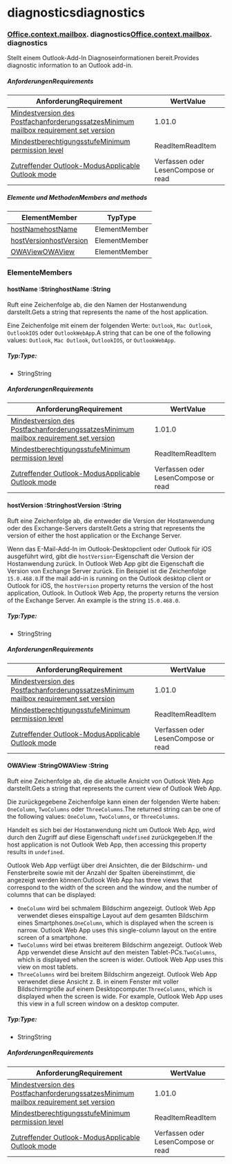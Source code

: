 
# <a name="diagnostics"></a><span data-ttu-id="09915-101">diagnostics</span><span class="sxs-lookup"><span data-stu-id="09915-101">diagnostics</span></span>

### <span data-ttu-id="09915-p101">[Office](Office.md)[.context](Office.context.md)[.mailbox](Office.context.mailbox.md). diagnostics</span><span class="sxs-lookup"><span data-stu-id="09915-p101">[Office](Office.md)[.context](Office.context.md)[.mailbox](Office.context.mailbox.md). diagnostics</span></span>

<span data-ttu-id="09915-104">Stellt einem Outlook-Add-In Diagnoseinformationen bereit.</span><span class="sxs-lookup"><span data-stu-id="09915-104">Provides diagnostic information to an Outlook add-in.</span></span>

##### <a name="requirements"></a><span data-ttu-id="09915-105">Anforderungen</span><span class="sxs-lookup"><span data-stu-id="09915-105">Requirements</span></span>

|<span data-ttu-id="09915-106">Anforderung</span><span class="sxs-lookup"><span data-stu-id="09915-106">Requirement</span></span>| <span data-ttu-id="09915-107">Wert</span><span class="sxs-lookup"><span data-stu-id="09915-107">Value</span></span>|
|---|---|
|[<span data-ttu-id="09915-108">Mindestversion des Postfachanforderungssatzes</span><span class="sxs-lookup"><span data-stu-id="09915-108">Minimum mailbox requirement set version</span></span>](/javascript/office/requirement-sets/outlook-api-requirement-sets)| <span data-ttu-id="09915-109">1.0</span><span class="sxs-lookup"><span data-stu-id="09915-109">1.0</span></span>|
|[<span data-ttu-id="09915-110">Mindestberechtigungsstufe</span><span class="sxs-lookup"><span data-stu-id="09915-110">Minimum permission level</span></span>](https://docs.microsoft.com/outlook/add-ins/understanding-outlook-add-in-permissions)| <span data-ttu-id="09915-111">ReadItem</span><span class="sxs-lookup"><span data-stu-id="09915-111">ReadItem</span></span>|
|[<span data-ttu-id="09915-112">Zutreffender Outlook-Modus</span><span class="sxs-lookup"><span data-stu-id="09915-112">Applicable Outlook mode</span></span>](https://docs.microsoft.com/outlook/add-ins/#extension-points)| <span data-ttu-id="09915-113">Verfassen oder Lesen</span><span class="sxs-lookup"><span data-stu-id="09915-113">Compose or read</span></span>|

##### <a name="members-and-methods"></a><span data-ttu-id="09915-114">Elemente und Methoden</span><span class="sxs-lookup"><span data-stu-id="09915-114">Members and methods</span></span>

| <span data-ttu-id="09915-115">Element</span><span class="sxs-lookup"><span data-stu-id="09915-115">Member</span></span> | <span data-ttu-id="09915-116">Typ</span><span class="sxs-lookup"><span data-stu-id="09915-116">Type</span></span> |
|--------|------|
| [<span data-ttu-id="09915-117">hostName</span><span class="sxs-lookup"><span data-stu-id="09915-117">hostName</span></span>](#hostname-string) | <span data-ttu-id="09915-118">Element</span><span class="sxs-lookup"><span data-stu-id="09915-118">Member</span></span> |
| [<span data-ttu-id="09915-119">hostVersion</span><span class="sxs-lookup"><span data-stu-id="09915-119">hostVersion</span></span>](#hostversion-string) | <span data-ttu-id="09915-120">Element</span><span class="sxs-lookup"><span data-stu-id="09915-120">Member</span></span> |
| [<span data-ttu-id="09915-121">OWAView</span><span class="sxs-lookup"><span data-stu-id="09915-121">OWAView</span></span>](#owaview-string) | <span data-ttu-id="09915-122">Element</span><span class="sxs-lookup"><span data-stu-id="09915-122">Member</span></span> |

### <a name="members"></a><span data-ttu-id="09915-123">Elemente</span><span class="sxs-lookup"><span data-stu-id="09915-123">Members</span></span>

####  <a name="hostname-string"></a><span data-ttu-id="09915-124">hostName :String</span><span class="sxs-lookup"><span data-stu-id="09915-124">hostName :String</span></span>

<span data-ttu-id="09915-125">Ruft eine Zeichenfolge ab, die den Namen der Hostanwendung darstellt.</span><span class="sxs-lookup"><span data-stu-id="09915-125">Gets a string that represents the name of the host application.</span></span>

<span data-ttu-id="09915-126">Eine Zeichenfolge mit einem der folgenden Werte: `Outlook`, `Mac Outlook`, `OutlookIOS` oder `OutlookWebApp`.</span><span class="sxs-lookup"><span data-stu-id="09915-126">A string that can be one of the following values: `Outlook`, `Mac Outlook`, `OutlookIOS`, or `OutlookWebApp`.</span></span>

##### <a name="type"></a><span data-ttu-id="09915-127">Typ:</span><span class="sxs-lookup"><span data-stu-id="09915-127">Type:</span></span>

*   <span data-ttu-id="09915-128">String</span><span class="sxs-lookup"><span data-stu-id="09915-128">String</span></span>

##### <a name="requirements"></a><span data-ttu-id="09915-129">Anforderungen</span><span class="sxs-lookup"><span data-stu-id="09915-129">Requirements</span></span>

|<span data-ttu-id="09915-130">Anforderung</span><span class="sxs-lookup"><span data-stu-id="09915-130">Requirement</span></span>| <span data-ttu-id="09915-131">Wert</span><span class="sxs-lookup"><span data-stu-id="09915-131">Value</span></span>|
|---|---|
|[<span data-ttu-id="09915-132">Mindestversion des Postfachanforderungssatzes</span><span class="sxs-lookup"><span data-stu-id="09915-132">Minimum mailbox requirement set version</span></span>](/javascript/office/requirement-sets/outlook-api-requirement-sets)| <span data-ttu-id="09915-133">1.0</span><span class="sxs-lookup"><span data-stu-id="09915-133">1.0</span></span>|
|[<span data-ttu-id="09915-134">Mindestberechtigungsstufe</span><span class="sxs-lookup"><span data-stu-id="09915-134">Minimum permission level</span></span>](https://docs.microsoft.com/outlook/add-ins/understanding-outlook-add-in-permissions)| <span data-ttu-id="09915-135">ReadItem</span><span class="sxs-lookup"><span data-stu-id="09915-135">ReadItem</span></span>|
|[<span data-ttu-id="09915-136">Zutreffender Outlook-Modus</span><span class="sxs-lookup"><span data-stu-id="09915-136">Applicable Outlook mode</span></span>](https://docs.microsoft.com/outlook/add-ins/#extension-points)| <span data-ttu-id="09915-137">Verfassen oder Lesen</span><span class="sxs-lookup"><span data-stu-id="09915-137">Compose or read</span></span>|

####  <a name="hostversion-string"></a><span data-ttu-id="09915-138">hostVersion :String</span><span class="sxs-lookup"><span data-stu-id="09915-138">hostVersion :String</span></span>

<span data-ttu-id="09915-139">Ruft eine Zeichenfolge ab, die entweder die Version der Hostanwendung oder des Exchange-Servers darstellt.</span><span class="sxs-lookup"><span data-stu-id="09915-139">Gets a string that represents the version of either the host application or the Exchange Server.</span></span>

<span data-ttu-id="09915-p102">Wenn das E-Mail-Add-In im Outlook-Desktopclient oder Outlook für iOS ausgeführt wird, gibt die `hostVersion`-Eigenschaft die Version der Hostanwendung zurück. In Outlook Web App gibt die Eigenschaft die Version von Exchange Server zurück. Ein Beispiel ist die Zeichenfolge `15.0.468.0`.</span><span class="sxs-lookup"><span data-stu-id="09915-p102">If the mail add-in is running on the Outlook desktop client or Outlook for iOS, the `hostVersion` property returns the version of the host application, Outlook. In Outlook Web App, the property returns the version of the Exchange Server. An example is the string `15.0.468.0`.</span></span>

##### <a name="type"></a><span data-ttu-id="09915-143">Typ:</span><span class="sxs-lookup"><span data-stu-id="09915-143">Type:</span></span>

*   <span data-ttu-id="09915-144">String</span><span class="sxs-lookup"><span data-stu-id="09915-144">String</span></span>

##### <a name="requirements"></a><span data-ttu-id="09915-145">Anforderungen</span><span class="sxs-lookup"><span data-stu-id="09915-145">Requirements</span></span>

|<span data-ttu-id="09915-146">Anforderung</span><span class="sxs-lookup"><span data-stu-id="09915-146">Requirement</span></span>| <span data-ttu-id="09915-147">Wert</span><span class="sxs-lookup"><span data-stu-id="09915-147">Value</span></span>|
|---|---|
|[<span data-ttu-id="09915-148">Mindestversion des Postfachanforderungssatzes</span><span class="sxs-lookup"><span data-stu-id="09915-148">Minimum mailbox requirement set version</span></span>](/javascript/office/requirement-sets/outlook-api-requirement-sets)| <span data-ttu-id="09915-149">1.0</span><span class="sxs-lookup"><span data-stu-id="09915-149">1.0</span></span>|
|[<span data-ttu-id="09915-150">Mindestberechtigungsstufe</span><span class="sxs-lookup"><span data-stu-id="09915-150">Minimum permission level</span></span>](https://docs.microsoft.com/outlook/add-ins/understanding-outlook-add-in-permissions)| <span data-ttu-id="09915-151">ReadItem</span><span class="sxs-lookup"><span data-stu-id="09915-151">ReadItem</span></span>|
|[<span data-ttu-id="09915-152">Zutreffender Outlook-Modus</span><span class="sxs-lookup"><span data-stu-id="09915-152">Applicable Outlook mode</span></span>](https://docs.microsoft.com/outlook/add-ins/#extension-points)| <span data-ttu-id="09915-153">Verfassen oder Lesen</span><span class="sxs-lookup"><span data-stu-id="09915-153">Compose or read</span></span>|

####  <a name="owaview-string"></a><span data-ttu-id="09915-154">OWAView :String</span><span class="sxs-lookup"><span data-stu-id="09915-154">OWAView :String</span></span>

<span data-ttu-id="09915-155">Ruft eine Zeichenfolge ab, die die aktuelle Ansicht von Outlook Web App darstellt.</span><span class="sxs-lookup"><span data-stu-id="09915-155">Gets a string that represents the current view of Outlook Web App.</span></span>

<span data-ttu-id="09915-156">Die zurückgegebene Zeichenfolge kann einen der folgenden Werte haben: `OneColumn`, `TwoColumns` oder `ThreeColumns`.</span><span class="sxs-lookup"><span data-stu-id="09915-156">The returned string can be one of the following values: `OneColumn`, `TwoColumns`, or `ThreeColumns`.</span></span>

<span data-ttu-id="09915-157">Handelt es sich bei der Hostanwendung nicht um Outlook Web App, wird durch den Zugriff auf diese Eigenschaft `undefined` zurückgegeben.</span><span class="sxs-lookup"><span data-stu-id="09915-157">If the host application is not Outlook Web App, then accessing this property results in `undefined`.</span></span>

<span data-ttu-id="09915-158">Outlook Web App verfügt über drei Ansichten, die der Bildschirm- und Fensterbreite sowie mit der Anzahl der Spalten übereinstimmt, die angezeigt werden können:</span><span class="sxs-lookup"><span data-stu-id="09915-158">Outlook Web App has three views that correspond to the width of the screen and the window, and the number of columns that can be displayed:</span></span>

*   <span data-ttu-id="09915-p103">`OneColumn` wird bei schmalem Bildschirm angezeigt. Outlook Web App verwendet dieses einspaltige Layout auf dem gesamten Bildschirm eines Smartphones.</span><span class="sxs-lookup"><span data-stu-id="09915-p103">`OneColumn`, which is displayed when the screen is narrow. Outlook Web App uses this single-column layout on the entire screen of a smartphone.</span></span>
*   <span data-ttu-id="09915-p104">`TwoColumns` wird bei etwas breiterem Bildschirm angezeigt. Outlook Web App verwendet diese Ansicht auf den meisten Tablet-PCs.</span><span class="sxs-lookup"><span data-stu-id="09915-p104">`TwoColumns`, which is displayed when the screen is wider. Outlook Web App uses this view on most tablets.</span></span>
*   <span data-ttu-id="09915-p105">`ThreeColumns` wird bei breitem Bildschirm angezeigt. Outlook Web App verwendet diese Ansicht z. B. in einem Fenster mit voller Bildschirmgröße auf einem Desktopcomputer.</span><span class="sxs-lookup"><span data-stu-id="09915-p105">`ThreeColumns`, which is displayed when the screen is wide. For example, Outlook Web App uses this view in a full screen window on a desktop computer.</span></span>

##### <a name="type"></a><span data-ttu-id="09915-165">Typ:</span><span class="sxs-lookup"><span data-stu-id="09915-165">Type:</span></span>

*   <span data-ttu-id="09915-166">String</span><span class="sxs-lookup"><span data-stu-id="09915-166">String</span></span>

##### <a name="requirements"></a><span data-ttu-id="09915-167">Anforderungen</span><span class="sxs-lookup"><span data-stu-id="09915-167">Requirements</span></span>

|<span data-ttu-id="09915-168">Anforderung</span><span class="sxs-lookup"><span data-stu-id="09915-168">Requirement</span></span>| <span data-ttu-id="09915-169">Wert</span><span class="sxs-lookup"><span data-stu-id="09915-169">Value</span></span>|
|---|---|
|[<span data-ttu-id="09915-170">Mindestversion des Postfachanforderungssatzes</span><span class="sxs-lookup"><span data-stu-id="09915-170">Minimum mailbox requirement set version</span></span>](/javascript/office/requirement-sets/outlook-api-requirement-sets)| <span data-ttu-id="09915-171">1.0</span><span class="sxs-lookup"><span data-stu-id="09915-171">1.0</span></span>|
|[<span data-ttu-id="09915-172">Mindestberechtigungsstufe</span><span class="sxs-lookup"><span data-stu-id="09915-172">Minimum permission level</span></span>](https://docs.microsoft.com/outlook/add-ins/understanding-outlook-add-in-permissions)| <span data-ttu-id="09915-173">ReadItem</span><span class="sxs-lookup"><span data-stu-id="09915-173">ReadItem</span></span>|
|[<span data-ttu-id="09915-174">Zutreffender Outlook-Modus</span><span class="sxs-lookup"><span data-stu-id="09915-174">Applicable Outlook mode</span></span>](https://docs.microsoft.com/outlook/add-ins/#extension-points)| <span data-ttu-id="09915-175">Verfassen oder Lesen</span><span class="sxs-lookup"><span data-stu-id="09915-175">Compose or read</span></span>|